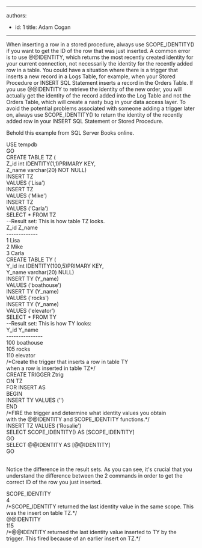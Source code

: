 

---
authors:
  - id: 1
    title: Adam Cogan
---




<span class='intro'> When inserting a row in a stored procedure, always use SCOPE_IDENTITY() if you want to get the ID of the row that was just inserted. A common error is to use @@IDENTITY, which returns the most recently created identity for your current connection, not necessarily the identity for the recently added row in a table. You could have a situation where there is a trigger that inserts a new record in a Logs Table, for example, when your Stored Procedure or INSERT SQL Statement inserts a record in the Orders Table. If you use @@IDENTITY to retrieve the identity of the new order, you will actually get the identity of the record added into the Log Table and not the Orders Table, which will create a nasty bug in your data access layer. To avoid the potential problems associated with someone adding a trigger later on, always use SCOPE_IDENTITY() to return the identity of the recently added row in your INSERT SQL Statement or Stored Procedure.<br> </span>

<p>​Behold this example from SQL Server Books online.</p><p class="ssw15-rteElement-CodeArea">USE tempdb<br>GO<br>CREATE TABLE TZ (<br> Z_id int IDENTITY(1,1)PRIMARY KEY,<br> Z_name varchar(20) NOT NULL)<br>INSERT TZ<br> VALUES ('Lisa')<br>INSERT TZ<br> VALUES ('Mike')<br>INSERT TZ<br> VALUES ('Carla')<br>SELECT * FROM TZ<br>--Result set&#58; This is how table TZ looks.<br>Z_id Z_name<br>-------------<br>1 Lisa<br>2 Mike<br>3 Carla<br>CREATE TABLE TY (<br> Y_id int IDENTITY(100,5)PRIMARY KEY,<br> Y_name varchar(20) NULL)<br>INSERT TY (Y_name)<br> VALUES ('boathouse')<br>INSERT TY (Y_name)<br> VALUES ('rocks')<br>INSERT TY (Y_name)<br> VALUES ('elevator')<br>SELECT * FROM TY<br>--Result set&#58; This is how TY looks&#58;<br>Y_id Y_name<br>---------------<br>100 boathouse<br>105 rocks<br>110 elevator<br>/*Create the trigger that inserts a row in table TY <br>when a row is inserted in table TZ*/<br>CREATE TRIGGER Ztrig<br>ON TZ<br>FOR INSERT AS <br> BEGIN<br> INSERT TY VALUES ('')<br> END<br>/*FIRE the trigger and determine what identity values you obtain <br>with the @@IDENTITY and SCOPE_IDENTITY functions.*/<br>INSERT TZ VALUES ('Rosalie')<br>SELECT SCOPE_IDENTITY() AS [SCOPE_IDENTITY]<br>GO<br>SELECT @@IDENTITY AS [@@IDENTITY]<br>GO</p><p><br>Notice the difference in the result sets. As you can see, it's crucial that you understand the difference between the 2 commands in order to get the correct ID of the row you just inserted.</p><p class="ssw15-rteElement-CodeArea">SCOPE_IDENTITY<br>4<br>/*SCOPE_IDENTITY returned the last identity value in the same scope. This was the insert on table TZ.*/<br>@@IDENTITY<br>115<br>/*@@IDENTITY returned the last identity value inserted to TY by the trigger. This fired because of an earlier insert on TZ.*/​<br></p>


